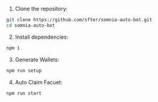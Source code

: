 1. Clone the repository:
```bash
git clone https://github.com/sfter/somnia-auto-bot.git
cd somnia-auto-bot
```

2. Install dependencies:
```bash
npm i
```

3. Generate Wallets:
```bash
npm run setup
```

4. Auto Claim Facuet:
```bash
npm run start
```